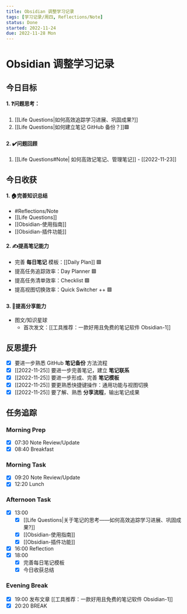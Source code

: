 ```yaml
---
title: Obsidian 调整学习记录
tags: [学习记录/周四, Reflections/Note]
status: Done
started: 2022-11-24
due: 2022-11-28 Mon
---
```

# Obsidian 调整学习记录
## 今日目标
#### 1. ❓问题思考：
1. [[Life Questions|如何高效追踪学习进展、巩固成果?]] 
2. [[Life Questions|如何建立笔记 GitHub 备份？]]🟩
#### 2. ✔️问题回顾
1. [[Life Questions#Note| 如何高效记笔记、管理笔记]] - [[2022-11-23]]
## 今日收获
#### 1. 🏠完善知识总结
- #Reflections/Note 
- [[Life Questions]]
- [[Obsidian-使用指南]]
- [[Obsidian-插件功能]]
#### 2. ✍️提高笔记能力
- 完善 **每日笔记** 模板：[[Daily Plan]] 🟩
- 提高任务追踪效率：Day Planner 🟩
- 提高任务清单效率：Checklist 🟩
- 提高视图切换效率：Quick Switcher ++ 🟩
#### 3. 👯提高分享能力
- 图文/知识星球 
	- 首次发文：[[工具推荐：一款好用且免费的笔记软件 Obsidian-1]]
## 反思提升 
- [x] 要进一步熟悉 GitHub **笔记备份** 方法流程 
- [x] [[2022-11-25]] 要进一步完善笔记，建立 **笔记联系**
- [x] [[2022-11-25]] 要进一步形成、完善 **笔记模板** 
- [x] [[2022-11-25]] 要更熟悉快捷键操作：通用功能与视图切换 
- [x] [[2022-11-25]] 要了解、熟悉 **分享流程**，输出笔记成果 
## 任务追踪
### Morning Prep
- [x] 07:30 Note Review/Update
- [x] 08:40 Breakfast
### Morning Task
- [x] 09:20 Note Review/Update
- [x] 12:20 Lunch
### Afternoon Task
- [x] 13:00 
	- [x] [[Life Questions|关于笔记的思考——如何高效追踪学习进展、巩固成果?]]
	- [x] [[Obsidian-使用指南]]
	- [x] [[Obsidian-插件功能]]
- [x] 16:00 Reflection
- [x] 18:00 
	- [x] 完善每日笔记模板
	- [x] 今日收获总结
### Evening Break
- [x] 19:00 发布文章 [[工具推荐：一款好用且免费的笔记软件 Obsidian-1]]
- [x] 20:20 BREAK